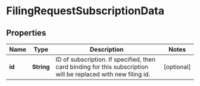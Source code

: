 
# FilingRequestSubscriptionData

## Properties
Name | Type | Description | Notes
------------ | ------------- | ------------- | -------------
**id** | **String** | ID of subscription. If specified, then card binding for this subscription will be replaced with new filing id. |  [optional]



